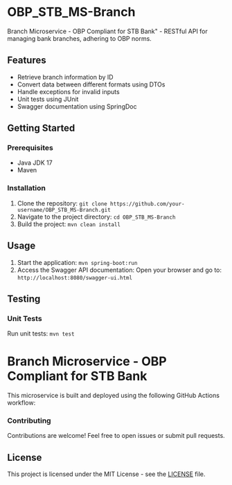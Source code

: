 # OBP_STB_MS-Branch
Branch Microservice - OBP Compliant for STB Bank" - RESTful API for managing bank branches, adhering to OBP norms.

## Features

- Retrieve branch information by ID
- Convert data between different formats using DTOs
- Handle exceptions for invalid inputs
- Unit tests using JUnit
- Swagger documentation using SpringDoc

## Getting Started

### Prerequisites

- Java JDK 17 
- Maven

### Installation
1. Clone the repository: `git clone https://github.com/your-username/OBP_STB_MS-Branch.git`
2. Navigate to the project directory: `cd OBP_STB_MS-Branch`
3. Build the project: `mvn clean install`

## Usage
1. Start the application: `mvn spring-boot:run`
2. Access the Swagger API documentation: Open your browser and go to: `http://localhost:8080/swagger-ui.html`

## Testing
### Unit Tests
Run unit tests: `mvn test`

# Branch Microservice - OBP Compliant for STB Bank

This microservice is built and deployed using the following GitHub Actions workflow:



### Contributing
Contributions are welcome! Feel free to open issues or submit pull requests.

## License
This project is licensed under the MIT License - see the [LICENSE](LICENSE) file.
